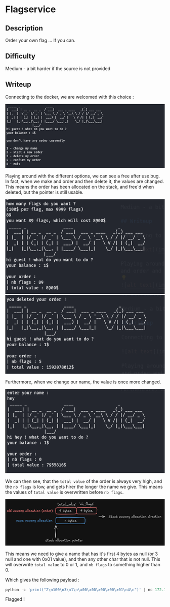 # Flagservice
## Description

Order your own flag ... If you can.

## Difficulty

Medium - a bit harder if the source is not provided

## Writeup

Connecting to the docker, we are welcomed with this choice :  

![alt text](images/image.png)

Playing around with the different options, we can see a free after use bug. In fact, when we make and order and then delete it, the values are changed.  
This means the order has been allocated on the stack, and free'd when deleted, but the pointer is still usable.

![alt text](images/image-1.png)
![alt text](images/image-2.png)

Furthermore, when we change our name, the value is once more changed.

![alt text](images/image-3.png)

We can then see, that the `total value` of the order is always very high, and the `nb flags` is low, and gets hirer the longer the name we give. This means the values of `total value` is overwritten before `nb flags`.  

![alt text](images/image-4.png)

This means we need to give a name that has it's first 4 bytes as null (or 3 null and one with 0x01 value), and then any other char that is not null. This will overwrite `total value` to 0 or 1, and `nb flags` to something higher than 0.  

Which gives the following payload :  
```py
python -c 'print("2\n100\n3\n1\n\x00\x00\x00\x00\x01\n4\n")' | nc 172.18.0.1 1339
```

Flagged !